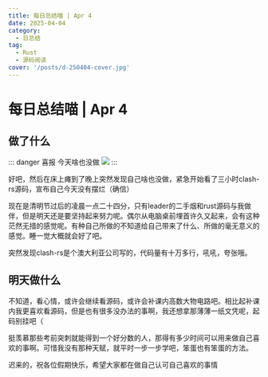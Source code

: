 ```yaml
---
title: 每日总结喵 | Apr 4
date: 2025-04-04
category:
  - 日总结
tag:
  - Rust
  - 源码阅读
cover: '/posts/d-250404-cover.jpg'
---
```

# 每日总结喵 | Apr 4

## 做了什么

::: danger 喜报
今天啥也没做
![](/posts/d-250404-1.jpg)
:::

好吧，然后在床上瘫到了晚上突然发现自己啥也没做，紧急开始看了三小时clash-rs源码，宣布自己今天没有摆烂（确信）

现在是清明节过后的凌晨一点二十四分，只有leader的二手烟和rust源码与我做伴，但是明天还是要坚持起来努力呢。偶尔从电脑桌前埋首许久又起来，会有这种茫然无措的感觉呢。有种自己所做的不知道给自己带来了什么、所做的毫无意义的感觉。睡一觉大概就会好了吧。

突然发现clash-rs是个澳大利亚公司写的，代码量有十万多行，吼吼，夸张哦。

## 明天做什么

不知道，看心情，或许会继续看源码，或许会补课内高数大物电路吧。相比起补课内我更喜欢看源码，但是也有很多没办法的事啊，我还想拿那薄薄一纸文凭呢，起码别挂吧（

挺羡慕那些考前突刺就能得到一个好分数的人，那得有多少时间可以用来做自己喜欢的事啊。可惜我没有那种天赋，就平时一步一步学吧，笨蛋也有笨蛋的方法。

迟来的，祝各位假期快乐，希望大家都在做自己认可自己喜欢的事情
